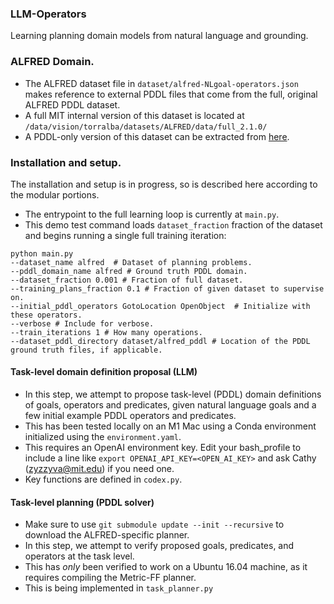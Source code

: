 ### LLM-Operators
Learning planning domain models from natural language and grounding.

### ALFRED Domain.
- The ALFRED dataset file in `dataset/alfred-NLgoal-operators.json` makes reference to external PDDL files that come from the full, original ALFRED PDDL dataset.
- A full MIT internal version of this dataset is located at `/data/vision/torralba/datasets/ALFRED/data/full_2.1.0/`
- A PDDL-only version of this dataset can be extracted from [here](https://drive.google.com/file/d/1sg8v1hf40Eu1K7hLGZ_LP5I-9N4zwLCU/view?usp=sharing).

### Installation and setup.
The installation and setup is in progress, so is described here according to the modular portions.

- The entrypoint to the full learning loop is currently at `main.py`.
- This demo test command loads `dataset_fraction` fraction of the dataset and begins running a single full training iteration: 
```
python main.py 
--dataset_name alfred  # Dataset of planning problems.
--pddl_domain_name alfred # Ground truth PDDL domain.
--dataset_fraction 0.001 # Fraction of full dataset.
--training_plans_fraction 0.1 # Fraction of given dataset to supervise on.
--initial_pddl_operators GotoLocation OpenObject  # Initialize with these operators.
--verbose # Include for verbose.
--train_iterations 1 # How many operations.
--dataset_pddl_directory dataset/alfred_pddl # Location of the PDDL ground truth files, if applicable.
```

#### Task-level domain definition proposal (LLM)
- In this step, we attempt to propose task-level (PDDL) domain definitions of goals, operators and predicates, given natural language goals and a few initial example PDDL operators and predicates.
- This has been tested locally on an M1 Mac using a Conda environment initialized using the `environment.yaml`.
- This requires an OpenAI environment key. Edit your bash_profile to include a line like `export OPENAI_API_KEY=<OPEN_AI_KEY>` and ask Cathy (zyzzyva@mit.edu) if you need one.
- Key functions are defined in `codex.py`.

#### Task-level planning (PDDL solver)
- Make sure to use `git submodule update --init --recursive` to download the ALFRED-specific planner.
- In this step, we attempt to verify proposed goals, predicates, and operators at the task level.
- This has *only* been verified to work on a Ubuntu 16.04 machine, as it requires compiling the Metric-FF planner.
- This is being implemented in `task_planner.py`

